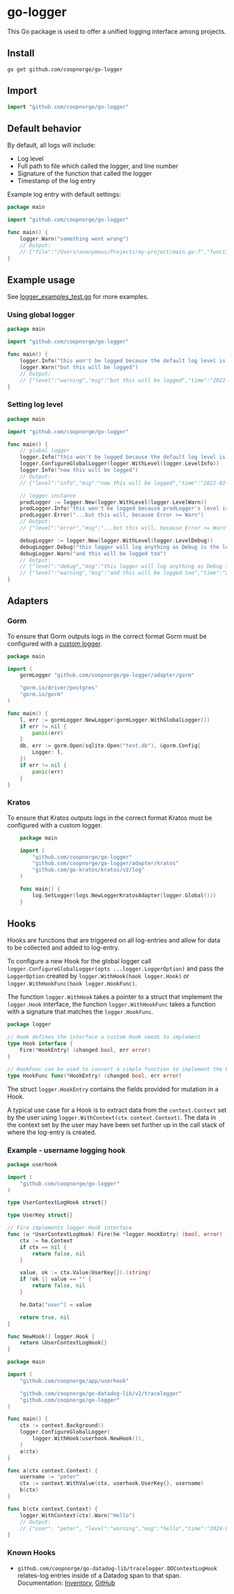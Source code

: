 # go-logger

This Go package is used to offer a unified logging interface among projects.

## Install

```shell
go get github.com/coopnorge/go-logger
```

## Import

```go
import "github.com/coopnorge/go-logger"
```

## Default behavior

By default, all logs will include:

- Log level
- Full path to file which called the logger, and line number
- Signature of the function that called the logger
- Timestamp of the log entry

Example log entry with default settings:

```go
package main

import "github.com/coopnorge/go-logger"

func main() {
	logger.Warn("something went wrong")
	// Output:
	// {"file":"/Users/anonymous/Projects/my-project/main.go:7","function":"main.main","level":"warning","msg":"something went wrong","time":"2022-02-17T15:04:06+01:00"}
}
```

## Example usage

See [logger_examples_test.go](logger_examples_test.go) for more examples.

### Using global logger

```go
package main

import "github.com/coopnorge/go-logger"

func main() {
	logger.Info("this won't be logged because the default log level is higher than info")
	logger.Warn("but this will be logged")
	// Output:
	// {"level":"warning","msg":"but this will be logged","time":"2022-02-17T11:01:28+01:00"}
}
```

### Setting log level

```go
package main

import "github.com/coopnorge/go-logger"

func main() {
	// global logger
	logger.Info("this won't be logged because the default log level is higher than info")
	logger.ConfigureGlobalLogger(logger.WithLevel(logger.LevelInfo))
	logger.Info("now this will be logged")
	// Output:
	// {"level":"info","msg":"now this will be logged","time":"2022-02-17T10:54:54+01:00"}

	// logger instance
	prodLogger := logger.New(logger.WithLevel(logger.LevelWarn))
	prodLogger.Info("this won't be logged because prodLogger's level is set to Warn...")
	prodLogger.Error("...but this will, because Error >= Warn")
	// Output:
	// {"level":"error","msg":"...but this will, because Error >= Warn","time":"2022-02-17T10:54:54+01:00"}

	debugLogger := logger.New(logger.WithLevel(logger.LevelDebug))
	debugLogger.Debug("this logger will log anything as Debug is the lowest available level")
	debugLogger.Warn("and this will be logged too")
	// Output:
	// {"level":"debug","msg":"this logger will log anything as Debug is the lowest available level","time":"2022-02-17T10:54:54+01:00"}
	// {"level":"warning","msg":"and this will be logged too","time":"2022-02-17T10:54:54+01:00"}
}
```

## Adapters

### Gorm

To ensure that Gorm outputs logs in the correct format Gorm must be configured
with a [custom logger](https://gorm.io/docs/logger.html#Customize-Logger).

```go
package main

import (
	gormLogger "github.com/coopnorge/go-logger/adapter/gorm"

	"gorm.io/driver/postgres"
	"gorm.io/gorm"
)

func main() {
	l, err := gormLogger.NewLogger(gormLogger.WithGlobalLogger())
	if err != nil {
		panic(err)
	}
	db, err := gorm.Open(sqlite.Open("test.db"), &gorm.Config{
		Logger: l,
	})
	if err != nil {
		panic(err)
	}
}
```

### Kratos

To ensure that Kratos outputs logs in the correct format Kratos must be
configured with a custom logger.

```go
	package main

	import (
		"github.com/coopnorge/go-logger"
		"github.com/coopnorge/go-logger/adapter/kratos"
		"github.com/go-kratos/kratos/v2/log"
	)

	func main() {
		log.SetLogger(logs.NewLoggerKratosAdapter(logger.Global()))
	}
```

## Hooks

Hooks are functions that are triggered on all log-entries and allow for data to
be collected and added to log-entry.

To configure a new Hook for the global logger call
`logger.ConfigureGlobalLogger(opts ...logger.LoggerOption)` and pass the
`LoggerOption` created by `logger.WithHook(hook logger.Hook)` or
`logger.WithHookFunc(hook logger.HookFunc)`.

The function `logger.WithHook` takes a pointer to a struct that implement the
`logger.Hook` interface, the function `logger.WithHookFunc` takes a function
with a signature that matches the `logger.HookFunc`.

```go
package logger

// Hook defines the interface a custom Hook needs to implement
type Hook interface {
	Fire(*HookEntry) (changed bool, err error)
}

// HookFunc can be used to convert a simple function to implement the Hook interface.
type HookFunc func(*HookEntry) (changed bool, err error)
```

The struct `logger.HookEntry` contains the fields provided for mutation in a Hook.

A typical use case for a Hook is to extract data from the `context.Context` set
by the user using `logger.WithContext(ctx context.Context)`. The data in the
context set by the user may have been set further up in the call stack of where
the log-entry is created.

### Example - username logging hook

```go title="app/userhook/hook.go"
package userhook

import (
	"github.com/coopnorge/go-logger"
)

type UserContextLogHook struct{}

type UserKey struct{}

// Fire implements logger.Hook interface
func (u *UserContextLogHook) Fire(he *logger.HookEntry) (bool, error) {
	ctx := he.Context
	if ctx == nil {
		return false, nil
	}

	value, ok := ctx.Value(UserKey{}).(string)
	if !ok || value == "" {
		return false, nil
	}

	he.Data["user"] = value

	return true, nil
}

func NewHook() logger.Hook {
	return &UserContextLogHook{}
}
```

```go title="app/main.go"
package main

import (
	"github.com/coopnorge/app/userhook"

	"github.com/coopnorge/go-datadog-lib/v2/tracelogger"
	"github.com/coopnorge/go-logger"
)

func main() {
	ctx := context.Background()
	logger.ConfigureGlobalLogger(
		logger.WithHook(userhook.NewHook()),
	)
	a(ctx)
}

func a(ctx context.Context) {
	username := "peter"
	ctx := context.WithValue(ctx, userhook.UserKey{}, username)
	b(ctx)
}

func b(ctx context.Context) {
	logger.WithContext(ctx).Warn("Hello")
	// Output:
	// {"user": "peter", "level":"warning","msg":"hello","time":"2024-09-16T09:09:00+01:00"}
}
```

### Known Hooks

- `github.com/coopnorge/go-datadog-lib/tracelogger.DDContextLogHook`
  relates-log entries inside of a Datadog span to that span. Documentation:
  [Inventory](https://inventory.internal.coop/docs/default/component/go-datadog-lib/#datadog-context-log-hook),
  [GitHub](https://github.com/coopnorge/go-datadog-lib/blob/main/docs/index.md#datadog-context-log-hook)
